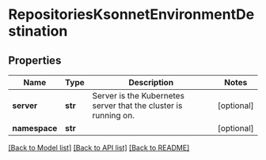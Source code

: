 # RepositoriesKsonnetEnvironmentDestination

## Properties
Name | Type | Description | Notes
------------ | ------------- | ------------- | -------------
**server** | **str** | Server is the Kubernetes server that the cluster is running on. | [optional] 
**namespace** | **str** |  | [optional] 

[[Back to Model list]](../README.md#documentation-for-models) [[Back to API list]](../README.md#documentation-for-api-endpoints) [[Back to README]](../README.md)

